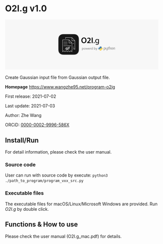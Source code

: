 # O2I.g v1.0
![](O2Ig_full.png)

Create Gaussian input file from Gaussian output file.

**Homepage** https://www.wangzhe95.net/program-o2ig

First release: 2021-07-02

Last update: 2021-07-03

Author: Zhe Wang

ORCiD: [0000-0002-9996-586X](https://orcid.org/0000-0002-9996-586X)

## Install/Run
For detail information, please check the user manual.

### Source code
User can run with source code by execute: `python3 ./path_to_program/program_vxx_src.py`

### Executable files
The executable files for macOS/Linux/Microsoft Windows are provided. Run *O2I.g* by double click.

## Functions & How to use
Please check the user manual (O2I.g_mac.pdf) for details.
